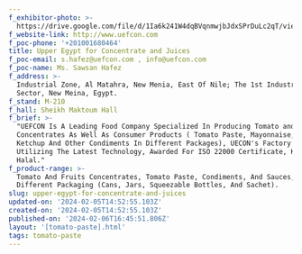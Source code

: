 ```yaml
---
f_exhibitor-photo: >-
  https://drive.google.com/file/d/1Ia6k241W4dqBVqnmwjbJdxSPrDuLc2qT/view?usp=drive_link
f_website-link: http://www.uefcon.com
f_poc-phone: '+201001680464'
title: Upper Egypt for Concentrate and Juices
f_poc-email: s.hafez@uefcon.com , info@uefcon.com
f_poc-name: Ms. Sawsan Hafez
f_address: >-
  Industrial Zone, Al Matahra, New Menia, East Of Nile; The 1st Industrial
  Sector, New Meina, Egypt.
f_stand: M-210
f_hall: Sheikh Maktoum Hall
f_brief: >-
  "UEFCON Is A Leading Food Company Specialized In Producing Tomato and fruit
  Concentrates As Well As Consumer Products ( Tomato Paste, Mayonnaise, Mustard,
  Ketchup And Other Condiments In Different Packages), UECON's Factory Is
  Utilizing The Latest Technology, Awarded For ISO 22000 Certificate, Kosher And
  Halal."
f_product-range: >-
  Tomato And Fruits Concentrates, Tomato Paste, Condiments, And Sauces, In
  Different Packaging (Cans, Jars, Squeezable Bottles, And Sachet).
slug: upper-egypt-for-concentrate-and-juices
updated-on: '2024-02-05T14:52:55.103Z'
created-on: '2024-02-05T14:52:55.103Z'
published-on: '2024-02-06T16:45:51.806Z'
layout: '[tomato-paste].html'
tags: tomato-paste
---
```



